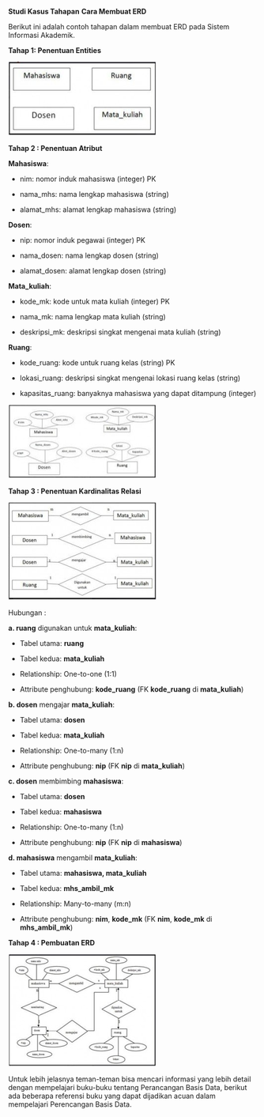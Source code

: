 **Studi Kasus Tahapan** **Cara Membuat ERD**

Berikut ini adalah contoh tahapan dalam membuat ERD pada Sistem
Informasi Akademik.

**Tahap 1: Penentuan Entities**

<img src="media/image1.jpeg" width="300" height="150" />

**Tahap 2 : Penentuan Atribut**

**Mahasiswa**:

-   nim: nomor induk mahasiswa (integer) PK

-   nama\_mhs: nama lengkap mahasiswa (string)

-   alamat\_mhs: alamat lengkap mahasiswa (string)

**Dosen**:

-   nip: nomor induk pegawai (integer) PK

-   nama\_dosen: nama lengkap dosen (string)

-   alamat\_dosen: alamat lengkap dosen (string)

**Mata\_kuliah**:

-   kode\_mk: kode untuk mata kuliah (integer) PK

-   nama\_mk: nama lengkap mata kuliah (string)

-   deskripsi\_mk: deskripsi singkat mengenai mata kuliah (string)

**Ruang**:

-   kode\_ruang: kode untuk ruang kelas (string) PK

-   lokasi\_ruang: deskripsi singkat mengenai lokasi ruang
    kelas (string)

-   kapasitas\_ruang: banyaknya mahasiswa yang dapat ditampung (integer)

<img src="media/image2.jpeg" width="300" height="150" />

**Tahap 3 : Penentuan Kardinalitas Relasi**

<img src="media/image3.jpeg" width="300" height="198" />

Hubungan :

**a.  ruang** digunakan untuk **mata\_kuliah**:

-   Tabel utama: **ruang**

-   Tabel kedua: **mata\_kuliah**

-   Relationship: One-to-one (1:1)

-   Attribute penghubung: **kode\_ruang** (FK **kode\_ruang** di
    **mata\_kuliah**)

**b.  dosen** mengajar **mata\_kuliah**:

-   Tabel utama: **dosen**

-   Tabel kedua: **mata\_kuliah**

-   Relationship: One-to-many (1:n)

-   Attribute penghubung: **nip** (FK **nip** di **mata\_kuliah**)

**c.  dosen** membimbing **mahasiswa**:

-   Tabel utama: **dosen**

-   Tabel kedua: **mahasiswa**

-   Relationship: One-to-many (1:n)

-   Attribute penghubung: **nip** (FK **nip** di **mahasiswa**)

**d.  mahasiswa** mengambil **mata\_kuliah**:

-   Tabel utama: **mahasiswa, mata\_kuliah**

-   Tabel kedua: **mhs\_ambil\_mk**

-   Relationship: Many-to-many (m:n)

-   Attribute penghubung: **nim**, **kode\_mk** (FK **nim**,
    **kode\_mk** di **mhs\_ambil\_mk**)

**Tahap 4 : Pembuatan ERD**

<img src="media/image4.jpeg" width="300" height="228" />

Untuk lebih jelasnya teman-teman bisa mencari informasi yang lebih
detail dengan mempelajari buku-buku tentang Perancangan Basis Data,
berikut ada beberapa referensi buku yang dapat dijadikan acuan dalam
mempelajari Perencangan Basis Data.
